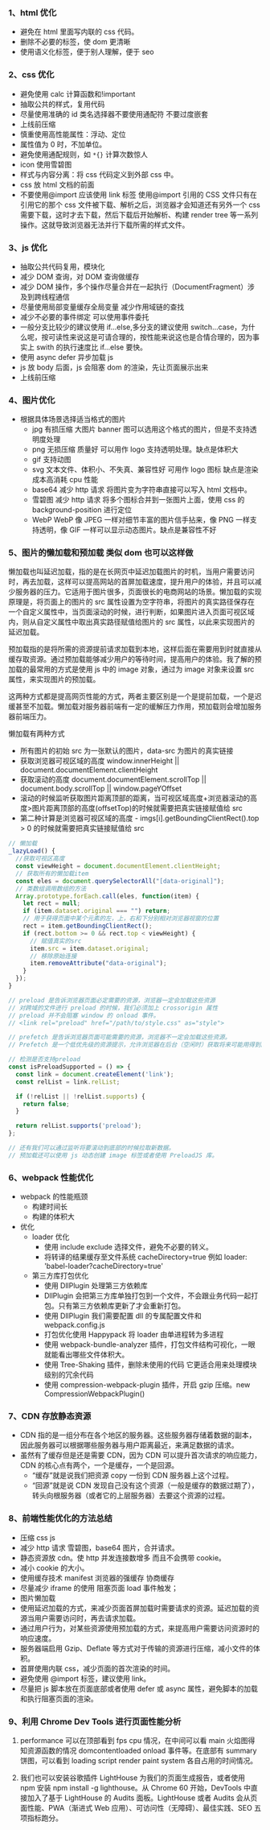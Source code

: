 ### 1、html 优化

- 避免在 html 里面写内联的 css 代码。
- 删除不必要的标签，使 dom 更清晰
- 使用语义化标签，便于别人理解，便于 seo

### 2、css 优化

- 避免使用 calc 计算函数和!important
- 抽取公共的样式，复用代码
- 尽量使用准确的 id 类名选择器不要使用通配符 不要过度嵌套
- 上线前压缩
- 慎重使用高性能属性：浮动、定位
- 属性值为 0 时，不加单位。
- 避免使用通配规则，如 `*{}` 计算次数惊人
- icon 使用雪碧图
- 样式与内容分离：将 css 代码定义到外部 css 中。
- css 放 html 文档的前面
- 不要使用@import 应该使用 link 标签 使用@import 引用的 CSS 文件只有在引用它的那个 css 文件被下载、解析之后，浏览器才会知道还有另外一个 css 需要下载，这时才去下载，然后下载后开始解析、构建 render tree 等一系列操作。这就导致浏览器无法并行下载所需的样式文件。

### 3、js 优化

- 抽取公共代码复用，模块化
- 减少 DOM 查询，对 DOM 查询做缓存
- 减少 DOM 操作，多个操作尽量合并在一起执行（DocumentFragment）涉及到跨线程通信
- 尽量使用局部变量缓存全局变量 减少作用域链的查找
- 减少不必要的事件绑定 可以使用事件委托
- 一般分支比较少的建议使用 if...else,多分支的建议使用 switch...case，为什么呢，按可读性来说这是可请合理的，按性能来说这也是合情合理的，因为事实上 swith 的执行速度比 if...else 要快。
- 使用 async defer 异步加载 js
- js 放 body 后面，js 会阻塞 dom 的渲染，先让页面展示出来
- 上线前压缩

### 4、图片优化

- 根据具体场景选择适当格式的图片
  - jpg 有损压缩 大图片 banner 图可以选用这个格式的图片，但是不支持透明度处理
  - png 无损压缩 质量好 可以用作 logo 支持透明处理。缺点是体积大
  - gif 支持动图
  - svg 文本文件、体积小、不失真、兼容性好 可用作 logo 图标 缺点是渲染成本高消耗 cpu 性能
  - base64 减少 http 请求 将图片变为字符串直接可以写入 html 文档中。
  - 雪碧图 减少 http 请求 将多个图标合并到一张图片上面，使用 css 的 background-position 进行定位
  - WebP WebP 像 JPEG 一样对细节丰富的图片信手拈来，像 PNG 一样支持透明，像 GIF 一样可以显示动态图片。缺点是兼容性不好

### 5、图片的懒加载和预加载 类似 dom 也可以这样做

懒加载也叫延迟加载，指的是在长网页中延迟加载图片的时机，当用户需要访问时，再去加载，这样可以提高网站的首屏加载速度，提升用户的体验，并且可以减少服务器的压力。它适用于图片很多，页面很长的电商网站的场景。懒加载的实现原理是，将页面上的图片的 src 属性设置为空字符串，将图片的真实路径保存在一个自定义属性中，当页面滚动的时候，进行判断，如果图片进入页面可视区域内，则从自定义属性中取出真实路径赋值给图片的 src 属性，以此来实现图片的延迟加载。

预加载指的是将所需的资源提前请求加载到本地，这样后面在需要用到时就直接从缓存取资源。通过预加载能够减少用户的等待时间，提高用户的体验。我了解的预加载的最常用的方式是使用 js 中的 image 对象，通过为 image 对象来设置 src 属性，来实现图片的预加载。

这两种方式都是提高网页性能的方式，两者主要区别是一个是提前加载，一个是迟缓甚至不加载。懒加载对服务器前端有一定的缓解压力作用，预加载则会增加服务器前端压力。

懒加载有两种方式

- 所有图片的初始 src 为一张默认的图片，data-src 为图片的真实链接
- 获取浏览器可视区域的高度 window.innerHeight || document.documentElement.clientHeight
- 获取滚动的高度 document.documentElement.scrollTop || document.body.scrollTop || window.pageYOffset
- 滚动的时候监听获取图片距离顶部的距离，当可视区域高度+浏览器滚动的高度>图片距离顶部的高度(offsetTop)的时候就需要把真实链接赋值给 src
- 第二种计算是浏览器可视区域的高度 - imgs[i].getBoundingClientRect().top > 0 的时候就需要把真实链接赋值给 src

```js
// 懒加载
_lazyLoad() {
  //获取可视区高度
  const viewHeight = document.documentElement.clientHeight;
  // 获取所有的懒加载item
  const eles = document.querySelectorAll("[data-original]");
  // 类数组调用数组的方法
  Array.prototype.forEach.call(eles, function(item) {
    let rect = null;
    if (item.dataset.original === "") return;
    // 用于获得页面中某个元素的左，上，右和下分别相对浏览器视窗的位置
    rect = item.getBoundingClientRect();
    if (rect.bottom >= 0 && rect.top < viewHeight) {
      // 赋值真实的src
      item.src = item.dataset.original;
      // 移除原始连接
      item.removeAttribute("data-original");
    }
  });
}

// preload 是告诉浏览器页面必定需要的资源，浏览器一定会加载这些资源
// 对跨域的文件进行 preload 的时候，我们必须加上 crossorigin 属性
// preload 并不会阻塞 window 的 onload 事件。
// <link rel="preload" href="/path/to/style.css" as="style">

// prefetch 是告诉浏览器页面可能需要的资源，浏览器不一定会加载这些资源。
// Prefetch 是一个低优先级的资源提示，允许浏览器在后台（空闲时）获取将来可能用得到的资源，并且将他们存储在浏览器的缓存中

// 检测是否支持preload
const isPreloadSupported = () => {
  const link = document.createElement('link');
  const relList = link.relList;

  if (!relList || !relList.supports) {
    return false;
  }

  return relList.supports('preload');
};

// 还有我们可以通过监听将要滚动到底部的时候拉取新数据。
// 预加载还可以使用 js 动态创建 image 标签或者使用 PreloadJS 库。
```

### 6、webpack 性能优化

- webpack 的性能瓶颈
  - 构建时间长
  - 构建的体积大
- 优化
  - loader 优化
    - 使用 include exclude 选择文件，避免不必要的转义。
    - 将转译的结果缓存至文件系统 cacheDirectory=true 例如 loader: 'babel-loader?cacheDirectory=true'
  - 第三方库打包优化
    - 使用 DllPlugin 处理第三方依赖库
    - DllPlugin 会把第三方库单独打包到一个文件，不会跟业务代码一起打包。只有第三方依赖库更新了才会重新打包。
    - 使用 DllPlugin 我们需要配置 dll 的专属配置文件和 webpack.config.js
    - 打包优化使用 Happypack 将 loader 由单进程转为多进程
    - 使用 webpack-bundle-analyzer 插件，打包文件结构可视化，一眼就能看出哪些文件体积大。
    - 使用 Tree-Shaking 插件，删除未使用的代码 它更适合用来处理模块级别的冗余代码
    - 使用 compression-webpack-plugin 插件，开启 gzip 压缩。new CompressionWebpackPlugin()

### 7、CDN 存放静态资源

- CDN 指的是一组分布在各个地区的服务器。这些服务器存储着数据的副本，因此服务器可以根据哪些服务器与用户距离最近，来满足数据的请求。
- 虽然有了缓存但是还是需要 CDN，因为 CDN 可以提升首次请求的响应能力，CDN 的核心点有两个，一个是缓存，一个是回源。
  - “缓存”就是说我们把资源 copy 一份到 CDN 服务器上这个过程。
  - “回源”就是说 CDN 发现自己没有这个资源（一般是缓存的数据过期了），转头向根服务器（或者它的上层服务器）去要这个资源的过程。

### 8、前端性能优化的方法总结

- 压缩 css js
- 减少 http 请求 雪碧图，base64 图片，合并请求。
- 静态资源放 cdn。使 http 并发连接数增多 而且不会携带 cookie。
- 减小 cookie 的大小。
- 使用缓存技术 manifest 浏览器的强缓存 协商缓存
- 尽量减少 iframe 的使用 阻塞页面 load 事件触发；
- 图片懒加载
- 使用延迟加载的方式，来减少页面首屏加载时需要请求的资源。延迟加载的资源当用户需要访问时，再去请求加载。
- 通过用户行为，对某些资源使用预加载的方式，来提高用户需要访问资源时的响应速度。
- 服务器端启用 Gzip、Deflate 等方式对于传输的资源进行压缩，减小文件的体积。
- 首屏使用内联 css，减少页面的首次渲染的时间。
- 避免使用 @import 标签，建议使用 link。
- 尽量把 js 脚本放在页面底部或者使用 defer 或 async 属性，避免脚本的加载和执行阻塞页面的渲染。

### 9、利用 Chrome Dev Tools 进行页面性能分析

1. performance 可以在顶部看到 fps cpu 情况，在中间可以看 main 火焰图得知资源函数的情况 domcontentloaded onload 事件等。在底部有 summary 饼图，可以看到 loading script render paint system 各自占用的时间情况。

2. 我们也可以安装谷歌插件 LightHouse 为我们的页面生成报告，或者使用 npm 安装 npm install -g lighthouse。从 Chrome 60 开始，DevTools 中直接加入了基于 LightHouse 的 Audits 面板。LightHouse 或者 Audits 会从页面性能、PWA（渐进式 Web 应用）、可访问性（无障碍）、最佳实践、SEO 五项指标跑分。
